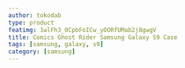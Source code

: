 ```yaml
---
author: tokodab
type: product
featimg: 1wlFh3_0CpbFoICw_yOORfUMab2j8gwgV
title: Comics Ghost Rider Samsung Galaxy S9 Case
tags: [samsung, galaxy, s9]
category: [samsung]
---
```

